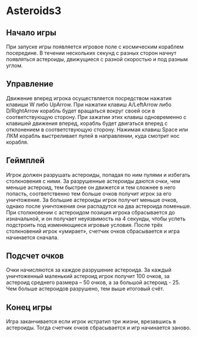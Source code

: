 # Asteroids3
## Начало игры
При запуске игры появляется игровое поле с космическим кораблем посередине. В течении нескольких секунд с разных сторон начнут появляться астероиды, движущиеся с разной скоростью и под разным углом.


## Управление
Движение вперед игрока осуществляется посредством нажатия клавиши W либо UpArrow. При нажатии клавиш A/LeftArrow либо D/RightArrow корабль будет вращаться вокруг своей оси в соответствующую сторону. При зажатии этих клавиш одновременно с клавишей движения вперед, корабль будет двигаться вперед с отклонением в соответствующую сторону. Нажимая клавиш Space или ЛКМ корабль выстреливает пулей в направлении, куда смотрит нос корабля.


## Геймплей
Игрок должен разрушать астероиды, попадая по ним пулями и избегать столкновения с ними. За разрушенные астероиды даются очки, чем меньше астероид, тем быстрее он движется и тем сложнее в него попасть, соответственно тем больше очков получит игрок за его уничтожение. За большие астероиды игрок получит меньше очков, однако после уничтожения они распадутся на два астероида поменьше. При столкновении с астероидом позиция игрока сбрасывается до изначальной, и он получает неуязвимость на 4 секунды, чтобы успеть подстроить под изменяющиеся игровые условия.
После трёх столкновений игрок «умирает», счетчик очков сбрасывается и игра начинается сначала.


## Подсчет очков
Очки начисляются за каждое разрушение астероида. За каждый уничтоженный маленький астероид игрок получит 100 очков, за астероид среднего размера – 50 очков, а за большой астероид - 25. Чем больше астероидов разрушено, тем выше итоговый счёт.


## Конец игры
Игра заканчивается если игрок истратил три жизни, врезавшись в астероиды. Тогда счетчик очков сбрасывается и игр начинается заново.
